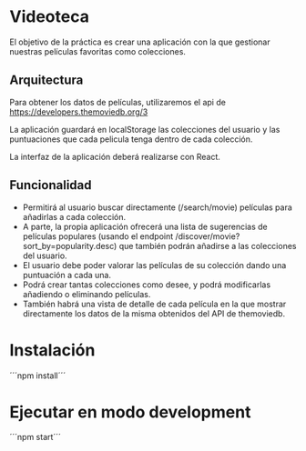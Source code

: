 # Videoteca
El objetivo de la práctica es crear una aplicación con la que gestionar
nuestras películas favoritas como colecciones.

## Arquitectura
Para obtener los datos de películas, utilizaremos el api de
https://developers.themoviedb.org/3

La aplicación guardará en localStorage las colecciones del usuario y
las puntuaciones que cada pelicula tenga dentro de cada colección.

La interfaz de la aplicación deberá realizarse con React.

## Funcionalidad
- Permitirá al usuario buscar directamente (/search/movie) películas para
añadirlas a cada colección.
- A parte, la propia aplicación ofrecerá una lista de sugerencias de películas
populares (usando el endpoint /discover/movie?sort_by=popularity.desc) que
también podrán añadirse a las colecciones del usuario.
- El usuario debe poder valorar las películas de su colección dando una
puntuación a cada una.
- Podrá crear tantas colecciones como desee, y podrá modificarlas añadiendo
o eliminando películas.
- También habrá una vista de detalle de cada película en la que mostrar
directamente los datos de la misma obtenidos del API de themoviedb.

# Instalación
´´´npm install´´´

# Ejecutar en modo development 
´´´npm start´´´

